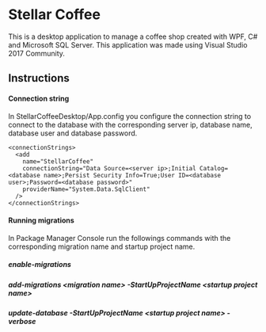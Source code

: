 # Stellar Coffee

This is a desktop application to manage a coffee shop created with WPF, C# and Microsoft SQL Server. This application was made using Visual Studio 2017 Community.

## Instructions

#### Connection string

In StellarCoffeeDesktop/App.config you configure the connection string to connect to the database with the corresponding server ip, database name, database user and database password.

    <connectionStrings>
      <add
        name="StellarCoffee"
        connectionString="Data Source=<server ip>;Initial Catalog=<database name>;Persist Security Info=True;User ID=<database user>;Password=<database password>"
        providerName="System.Data.SqlClient"
      />
    </connectionStrings>

#### Running migrations

In Package Manager Console run the followings commands with the corresponding migration name and startup project name.

##### enable-migrations

##### add-migrations \<migration name\> -StartUpProjectName \<startup project name\>
  
##### update-database -StartUpProjectName \<startup project name\> -verbose
